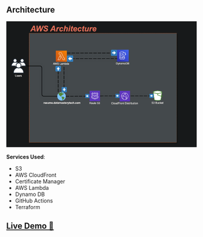 ## Architecture

![Architecture Diagram](/cloud-resume/images/aws-arch.jpg)

**Services Used**:

- S3
- AWS CloudFront
- Certificate Manager
- AWS Lambda
- Dynamo DB
- GitHub Actions
- Terraform

## [Live Demo 🔗](https://resume.datamasterytech.com)